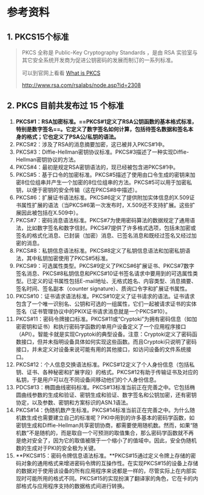 # 参考资料

## 1. PKCS15个标准

> PKCS 全称是 Public-Key Cryptography Standards ，是由 RSA 实验室与其它安全系统开发商为促进公钥密码的发展而制订的一系列标准。
>
> 可以到官网上看看 [What is PKCS](http://www.rsa.com/rsalabs/node.asp?id=2308)
>
> http://www.rsa.com/rsalabs/node.asp?id=2308

## 2. PKCS 目前共发布过 15 个标准

1. **PKCS#1：RSA加密标准。==PKCS#1定义了RSA公钥函数的基本格式标准，特别是数字签名==。它定义了数字签名如何计算，包括待签名数据和签名本身的格式；它也定义了PSA公/私钥的语法。**
2. PKCS#2：涉及了RSA的消息摘要加密，这已被并入PKCS#1中。
3. PKCS#3：Diffie-Hellman密钥协议标准。PKCS#3描述了一种实现Diffie- Hellman密钥协议的方法。
4. PKCS#4：最初是规定RSA密钥语法的，现已经被包含进PKCS#1中。
5. PKCS#5：基于口令的加密标准。PKCS#5描述了使用由口令生成的密钥来加密8位位组串并产生一个加密的8位位组串的方法。PKCS#5可以用于加密私钥，以便于密钥的安全传输（这在PKCS#8中描述）。
6. PKCS#6：扩展证书语法标准。PKCS#6定义了提供附加实体信息的X.509证书属性扩展的语法（当PKCS#6第一次发布时，X.509还不支持扩展。这些扩展因此被包括在X.509中）。
7. PKCS#7：密码消息语法标准。PKCS#7为使用密码算法的数据规定了通用语法，比如数字签名和数字信封。PKCS#7提供了许多格式选项，包括未加密或签名的格式化消息、已封装（加密）消息、已签名消息和既经过签名又经过加密的消息。
8. PKCS#8：私钥信息语法标准。PKCS#8定义了私钥信息语法和加密私钥语法，其中私钥加密使用了PKCS#5标准。
9. PKCS#9：可选属性类型。PKCS#9定义了PKCS#6扩展证书、PKCS#7数字签名消息、PKCS#8私钥信息和PKCS#10证书签名请求中要用到的可选属性类型。已定义的证书属性包括E-mail地址、无格式姓名、内容类型、消息摘要、签名时间、签名副本（counter signature）、质询口令字和扩展证书属性。
10. PKCS#10：证书请求语法标准。PKCS#10定义了证书请求的语法。证书请求包含了一个唯一识别名、公钥和可选的一组属性，它们一起被请求证书的实体签名（证书管理协议中的PKIX证书请求消息就是一个PKCS#10）。
11. PKCS#11：密码令牌接口标准。PKCS#11或“Cryptoki”为拥有密码信息（如加密密钥和证书）和执行密码学函数的单用户设备定义了一个应用程序接口（API）。智能卡就是实现Cryptoki的典型设备。注意：Cryptoki定义了密码函数接口，但并未指明设备具体如何实现这些函数。而且Cryptoki只说明了密码接口，并未定义对设备来说可能有用的其他接口，如访问设备的文件系统接口。
12. PKCS#12：个人信息交换语法标准。PKCS#12定义了个人身份信息（包括私钥、证书、各种秘密和扩展字段）的格式。PKCS#12有助于传输证书及对应的私钥，于是用户可以在不同设备间移动他们的个人身份信息。
13. PDCS#13：椭圆曲线密码标准。PKCS#13标准当前正在完善之中。它包括椭圆曲线参数的生成和验证、密钥生成和验证、数字签名和公钥加密，还有密钥协定，以及参数、密钥和方案标识的ASN.1语法。
14. PKCS#14：伪随机数产生标准。PKCS#14标准当前正在完善之中。为什么随机数生成也需要建立自己的标准呢？PKI中用到的许多基本的密码学函数，如密钥生成和Diffie-Hellman共享密钥协商，都需要使用随机数。然而，如果“随机数”不是随机的，而是取自一个可预测的取值集合，那么密码学函数就不再是绝对安全了，因为它的取值被限于一个缩小了的值域中。因此，安全伪随机数的生成对于PKI的安全极为关键。
15. **PKCS#15：密码令牌信息语法标准。**PKCS#15通过定义令牌上存储的密码对象的通用格式来增进密码令牌的互操作性。在实现PKCS#15的设备上存储的数据对于使用该设备的所有应用程序来说都是一样的，尽管实际上在内部实现时可能所用的格式不同。PKCS#15的实现扮演了翻译家的角色，它在卡的内部格式与应用程序支持的数据格式间进行转换。

